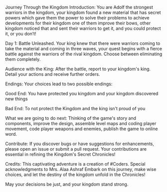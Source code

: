 Journey Through the Kingdom
Introduction: You are Adolf the strongest warriors in the kingdom, your kingdom found a new material that has secret powers which gave them the power to solve their problems to achieve developments for their kingdom one of them improve their bows, other kingdom noticed that and sent their warriors to get it, and you could protect it, or you don’t!

Day 1: Battle Unleashed. Your king knew that there were warriors coming to take the material and coming in three waves, your quest begins with a fierce battle against the warriors of the rival kingdom. Choose between eliminating them completely.

Audience with the King: After the battle, report to your kingdom's king. Detail your actions and receive further orders.

Endings: Your choices lead to two possible endings:

Good End: You have protected you kingdom and your kingdom discovered new things 

Bad End: To not protect the Kingdom and the king isn't proud of you 

What we are going to do next: Thinking of the game's story and components, improve the design, assemble level maps and coding player movement, code player weapons and enemies, publish the game to online word.

Contribute: If you discover bugs or have suggestions for enhancements, please open an issue or submit a pull request. Your contributions are essential in refining the Kingdom's Secret Chronicles!

Credits: This captivating adventure is a creation of #Coders. Special acknowledgments to Mrs. Alaa Ashraf Embark on this journey, make wise choices, and let the destiny of the kingdom unfold in the Chronicles!

May your decisions be just, and your kingdom stand strong.
